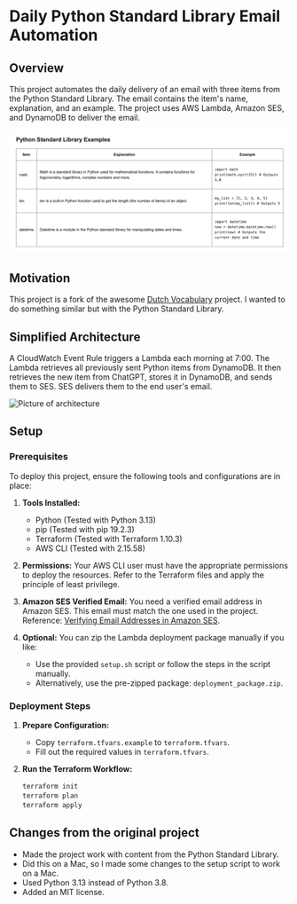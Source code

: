 # Daily Python Standard Library Email Automation

## Overview

This project automates the daily delivery of an email with three items from the
Python Standard Library. The email contains the item's name, explanation, and an
example. The project uses AWS Lambda, Amazon SES, and DynamoDB to deliver the
email.

![Screenshot of email](/images/email.png)

## Motivation

This project is a fork of the awesome
[Dutch Vocabulary](https://github.com/ThReinecke/dutch_vocabulary) project. I
wanted to do something similar but with the Python Standard Library.

## Simplified Architecture

A CloudWatch Event Rule triggers a Lambda each morning at 7:00. The Lambda
retrieves all previously sent Python items from DynamoDB. It then retrieves the
new item from ChatGPT, stores it in DynamoDB, and sends them to SES. SES
delivers them to the end user's email.

![Picture of architecture](/images/architecture.jpg)

## Setup

### Prerequisites

To deploy this project, ensure the following tools and configurations are in
place:

1. **Tools Installed:**

   - Python (Tested with Python 3.13)
   - pip (Tested with pip 19.2.3)
   - Terraform (Tested with Terraform 1.10.3)
   - AWS CLI (Tested with 2.15.58)

1. **Permissions:** Your AWS CLI user must have the appropriate permissions to
   deploy the resources. Refer to the Terraform files and apply the principle of
   least privilege.

1. **Amazon SES Verified Email:** You need a verified email address in Amazon
   SES. This email must match the one used in the project. Reference:
   [Verifying Email Addresses in Amazon SES](https://docs.aws.amazon.com/ses/latest/dg/creating-identities.html#verify-email-addresses-procedure).

1. **Optional:** You can zip the Lambda deployment package manually if you like:

   - Use the provided `setup.sh` script or follow the steps in the script
     manually.
   - Alternatively, use the pre-zipped package: `deployment_package.zip`.

### Deployment Steps

1. **Prepare Configuration:**

   - Copy `terraform.tfvars.example` to `terraform.tfvars`.
   - Fill out the required values in `terraform.tfvars`.

1. **Run the Terraform Workflow:**

   ```bash
   terraform init
   terraform plan
   terraform apply
   ```

## Changes from the original project

- Made the project work with content from the Python Standard Library.
- Did this on a Mac, so I made some changes to the setup script to work on a
  Mac.
- Used Python 3.13 instead of Python 3.8.
- Added an MIT license.
